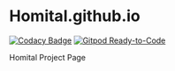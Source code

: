 # Homital.github.io

[![Codacy Badge](https://api.codacy.com/project/badge/Grade/bac28a80a6aa476ea842fba3730d9abc)](https://app.codacy.com/gh/Homital/Homital.github.io?utm_source=github.com&utm_medium=referral&utm_content=Homital/Homital.github.io&utm_campaign=Badge_Grade_Dashboard)
[![Gitpod Ready-to-Code](https://img.shields.io/badge/Gitpod-Ready--to--Code-blue?logo=gitpod)](https://gitpod.io/#https://github.com/Homital/Homital.github.io) 

Homital Project Page
